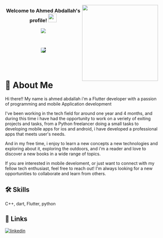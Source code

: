 <img width="250" align="right" src="![image](https://github.com/wafaMohamed/wafaMohamed/assets/101423134/e136b979-c1da-4776-9dad-21362606a984)
">

<h3 align="center">
  Welcome to Ahmed Abdallah's profile!
  <img src="https://media.giphy.com/media/hvRJCLFzcasrR4ia7z/giphy.gif" width="28">
</h3>

<!-- Typing SVG by DenverCoder1 - https://github.com/DenverCoder1/readme-typing-svg -->
<p align="center">
  <a href="https://github.com/DenverCoder1/readme-typing-svg"><img src="https://readme-typing-svg.herokuapp.com/?lines=Flutter%20developer;Always%20learning%20new%20things&font=Fira%20Code&center=true&width=440&height=45&color=0000FF&vCenter=true&size=22"></a>
</p> 

<p align="center">
  <br><br>
  <img src="Images/Dynamic/snake.svg" style="background:#161b22;">
  <br><br><br><br>
</p>


# 🚀 About Me
Hi there!! My name is ahmed abdallah i'm a Flutter developer with a passion of programming and mobile Application development

I've been working in the tech field for around one year and 4 months, and during this time i have had the opportunity to work on a veriety of exiting projects and tasks, from a Python freelancer doing a small tasks to developing mobile apps for ios and android, i have developed a professional apps that meets user's needs.

And in my free time, i enjoy to learn a new concepts a new technologies and exploring about it, exploring the outdoors, and i'm a reader and love to discover a new books in a wide range of topics.

If you are interested in mobile develoment, or just want to connect with my fellow tech enthusiast, feel free to reach out! I'm always looking for a new opportunities to collaborate and learn from others.





## 🛠 Skills
C++, dart, Flutter, python




## 🔗 Links
[![linkedin](https://img.shields.io/badge/linkedin-0A66C2?style=for-the-badge&logo=linkedin&logoColor=white)]([(https://www.linkedin.com/in/ahmed-abdallah-a6a234264)])
